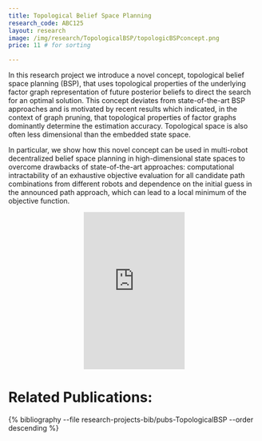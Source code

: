 ```yaml
---
title: Topological Belief Space Planning
research_code: ABC125
layout: research
image: /img/research/TopologicalBSP/topologicBSPconcept.png
price: 11 # for sorting 

---
```


In this research project we introduce a novel concept, topological belief space planning (BSP), that uses topological properties of the underlying factor graph representation of future posterior beliefs to direct the search for an optimal solution. This concept deviates from state-of-the-art BSP approaches and is motivated by recent results which indicated, in the context of graph pruning, that topological properties of factor graphs dominantly determine the estimation accuracy. Topological space is also often less dimensional than the embedded state space.

In particular, we show how this novel concept can be used in multi-robot decentralized belief space planning in high-dimensional state spaces to overcome drawbacks of state-of-the-art approaches: computational intractability of an exhaustive objective evaluation for all candidate path combinations from different robots and dependence on the initial guess in the announced path approach, which can lead to a local minimum of the objective function.

<div style="display: flex; justify-content: center;">
    <iframe width="40%" height="315" src="https://www.youtube.com/embed/g_NMbpsl_L8" frameborder="0" allow="accelerometer; autoplay; clipboard-write; encrypted-media; gyroscope; picture-in-picture" allowfullscreen></iframe>
</div>

# Related Publications: 
{% bibliography --file research-projects-bib/pubs-TopologicalBSP --order descending %}

